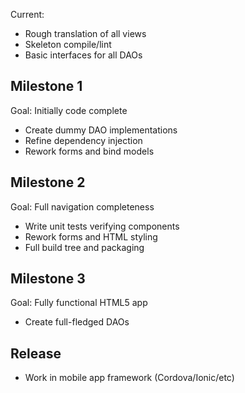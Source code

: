 Current:
* Rough translation of all views
* Skeleton compile/lint
* Basic interfaces for all DAOs

## Milestone 1
Goal: Initially code complete
* Create dummy DAO implementations
* Refine dependency injection
* Rework forms and bind models
## Milestone 2
Goal: Full navigation completeness
* Write unit tests verifying components
* Rework forms and HTML styling
* Full build tree and packaging

## Milestone 3
Goal: Fully functional HTML5 app
* Create full-fledged DAOs

## Release
* Work in mobile app framework (Cordova/Ionic/etc)
